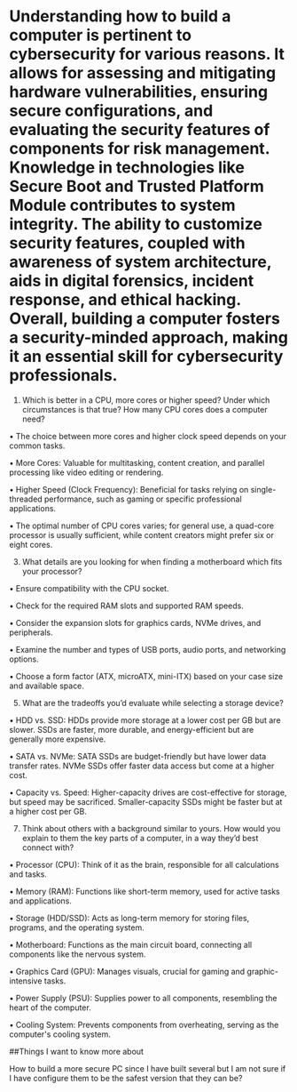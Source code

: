 # Understanding how to build a computer is pertinent to cybersecurity for various reasons. It allows for assessing and mitigating hardware vulnerabilities, ensuring secure configurations, and evaluating the security features of components for risk management. Knowledge in technologies like Secure Boot and Trusted Platform Module contributes to system integrity. The ability to customize security features, coupled with awareness of system architecture, aids in digital forensics, incident response, and ethical hacking. Overall, building a computer fosters a security-minded approach, making it an essential skill for cybersecurity professionals.

1.	Which is better in a CPU, more cores or higher speed? Under which circumstances is that true? How many CPU cores does a computer need?
   
•	The choice between more cores and higher clock speed depends on your common tasks.

•	More Cores: Valuable for multitasking, content creation, and parallel processing like video editing or rendering.

•	Higher Speed (Clock Frequency): Beneficial for tasks relying on single-threaded performance, such as gaming or specific professional applications.

•	The optimal number of CPU cores varies; for general use, a quad-core processor is usually sufficient, while content creators might prefer six or eight cores.

3.	What details are you looking for when finding a motherboard which fits your processor?
   
•	Ensure compatibility with the CPU socket.

•	Check for the required RAM slots and supported RAM speeds.

•	Consider the expansion slots for graphics cards, NVMe drives, and peripherals.

•	Examine the number and types of USB ports, audio ports, and networking options.

•	Choose a form factor (ATX, microATX, mini-ITX) based on your case size and available space.

5.	What are the tradeoffs you’d evaluate while selecting a storage device?
   
•	HDD vs. SSD: HDDs provide more storage at a lower cost per GB but are slower. SSDs are faster, more durable, and energy-efficient but are generally more expensive.

•	SATA vs. NVMe: SATA SSDs are budget-friendly but have lower data transfer rates. NVMe SSDs offer faster data access but come at a higher cost.

•	Capacity vs. Speed: Higher-capacity drives are cost-effective for storage, but speed may be sacrificed. Smaller-capacity SSDs might be faster but at a higher cost per GB.

7.	Think about others with a background similar to yours. How would you explain to them the key parts of a computer, in a way they’d best connect with?
   
•	Processor (CPU): Think of it as the brain, responsible for all calculations and tasks.

•	Memory (RAM): Functions like short-term memory, used for active tasks and applications.

•	Storage (HDD/SSD): Acts as long-term memory for storing files, programs, and the operating system.

•	Motherboard: Functions as the main circuit board, connecting all components like the nervous system.

•	Graphics Card (GPU): Manages visuals, crucial for gaming and graphic-intensive tasks.

•	Power Supply (PSU): Supplies power to all components, resembling the heart of the computer.

•	Cooling System: Prevents components from overheating, serving as the computer's cooling system.

##Things I want to know more about

How to build a more secure PC since I have built several but I am not sure if I have configure them to be the safest version that they can be?
